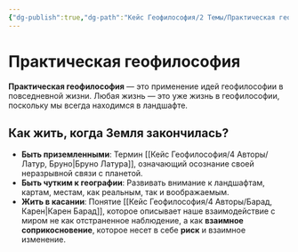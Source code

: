 ```yaml
---
{"dg-publish":true,"dg-path":"Кейс Геофилософия/2 Темы/Практическая геофилософия","permalink":"/kejs-geofilosofiya/2-temy/prakticheskaya-geofilosofiya/"}
---
```


# Практическая геофилософия

**Практическая геофилософия** — это применение идей геофилософии в повседневной жизни. Любая жизнь — это уже жизнь в геофилософии, поскольку мы всегда находимся в ландшафте.

## Как жить, когда Земля закончилась?
- **Быть приземленными**: Термин [[Кейс Геофилософия/4 Авторы/Латур, Бруно\|Бруно Латура]], означающий осознание своей неразрывной связи с планетой.
- **Быть чутким к географии**: Развивать внимание к ландшафтам, картам, местам, как реальным, так и воображаемым.
- **Жить в касании**: Понятие [[Кейс Геофилософия/4 Авторы/Барад, Карен\|Карен Барад]], которое описывает наше взаимодействие с миром не как отстраненное наблюдение, а как **взаимное соприкосновение**, которое несет в себе **риск** и взаимное изменение.